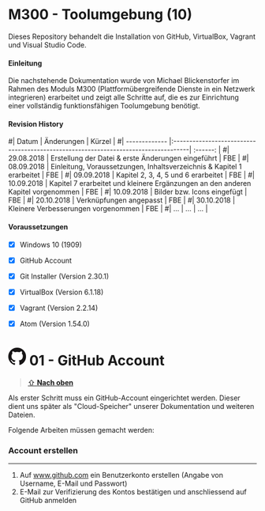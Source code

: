 M300 - Toolumgebung (10)
======

Dieses Repository behandelt die Installation von GitHub, VirtualBox, Vagrant und Visual Studio Code.

#### Einleitung

Die nachstehende Dokumentation wurde von Michael Blickenstorfer im Rahmen des Moduls M300 (Plattformübergreifende Dienste in ein Netzwerk integrieren)
erarbeitet und zeigt alle Schritte auf, die es zur Einrichtung einer vollständig funktionsfähigen Toolumgebung benötigt.

#### Revision History

#| Datum         | Änderungen                                                                         |  Kürzel  |
#| ------------- |:-----------------------------------------------------------------------------------| :------: |
#| 29.08.2018    | Erstellung der Datei & erste Änderungen eingeführt                                 |    FBE   |
#| 08.09.2018    | Einleitung, Voraussetzungen, Inhaltsverzeichnis & Kapitel 1 erarbeitet             |    FBE   |
#| 09.09.2018    | Kapitel 2, 3, 4, 5 und 6 erarbeitet                                                |    FBE   |
#| 10.09.2018    | Kapitel 7 erarbeitet und kleinere Ergänzungen an den anderen Kapitel vorgenommen   |    FBE   |
#| 10.09.2018    | Bilder bzw. Icons eingefügt                                                        |    FBE   |
#| 20.10.2018    | Verknüpfungen angepasst                                                            |    FBE   |
#| 30.10.2018    | Kleinere Verbesserungen vorgenommen                                                |    FBE   |
#|      ...      | ...                                                                                |    ...   |

#### Voraussetzungen
* [X] Windows 10 (1909)
* [X] GitHub Account
* [X] Git Installer (Version 2.30.1)
* [X] VirtualBox (Version 6.1.18)
* [X] Vagrant (Version 2.2.14)
* [X] Atom (Version 1.54.0)


![](https://github.com/firedotwater/M300-Services/blob/main/images/GitHub_36x36.png "GitHub") 01 - GitHub Account
======

> [⇧ **Nach oben**](https://github.com/TacoNaco47/M300_10_Toolumgebung#m300---toolumgebung-10)

Als erster Schritt muss ein GitHub-Account eingerichtet werden. Dieser dient uns später als "Cloud-Speicher" unserer Dokumentation und weiteren Dateien.

Folgende Arbeiten müssen gemacht werden:

### Account erstellen
***
1. Auf www.github.com ein Benutzerkonto erstellen (Angabe von Username, E-Mail und Passwort)
2. E-Mail zur Verifizierung des Kontos bestätigen und anschliessend auf GitHub anmelden
